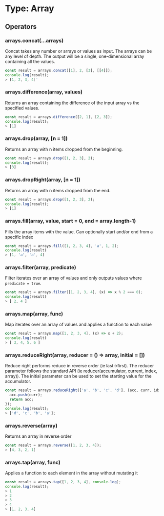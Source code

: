 # Type: Array

## Operators

### arrays.concat(...arrays)

Concat takes any number or arrays or values as input. The arrays can be any level of depth. The output will be a single, one-dimensional array containing all the values.

```javascript
const result = arrays.concat([1], 2, [3], [[4]]);
console.log(result);
> [1, 2, 3, 4]'
```

### arrays.difference(array, values)

Returns an array containing the difference of the input array vs the specified values.

```javascript
const result = arrays.difference([2, 1], [2, 3]);
console.log(result);
> [1]
```

### arrays.drop(array, [n = 1])

Returns an array with n items dropped from the beginning.

```javascript
const result = arrays.drop([1, 2, 3], 2);
console.log(result);
> [3]
```

### arrays.dropRight(array, [n = 1])

Returns an array with n items dropped from the end.

```javascript
const result = arrays.drop([1, 2, 3], 2);
console.log(result);
> [1]
```

### arrays.fill(array, value, start = 0, end = array.length-1)

Fills the array items with the value. Can optionally start and/or end from a specific index

```javascript
const result = arrays.fill([1, 2, 3, 4], 'a', 1, 2);
console.log(result)
> [1, 'a', 'a', 4]
```

### arrays.filter(array, predicate)

Filter iterates over an array of values and only outputs values where `predicate = true`.

```javascript
const result = arrays.filter([1, 2, 3, 4], (x) => x % 2 === 0);
console.log(result)
> [ 2, 4 ]
```

### arrays.map(array, func)

Map iterates over an array of values and applies a function to each value

```javascript
const result = arrays.map([1, 2, 3, 4], (x) => x + 2);
console.log(result)
> [ 3, 4, 5, 6 ]
```

### arrays.reduceRight(array, reducer = () => array, initial = [])

Reduce right performs reduce in reverse order (ie last->first). The reducer parameter follows the standard API (ie reducer(accumulator, current, index, array)). The initial parameter can be used to set the starting value for the accumulator.

```javascript
const result = arrays.reduceRight(['a', 'b', 'c', 'd'], (acc, curr, idx, arr) => {
  acc.push(curr);
  return acc;
});
console.log(result);
> ['d', 'c', 'b', 'a'];
```

### arrays.reverse(array)

Returns an array in reverse order

```javascript
const result = arrays.reverse([1, 2, 3, 4]);
> [4, 3, 2, 1]
```

### arrays.tap(array, func)

Applies a function to each element in the array without mutating it

```javascript
const result = arrays.tap([1, 2, 3, 4], console.log);
console.log(result);
> 1
> 2
> 3
> 4
> [1, 2, 3, 4]
```
